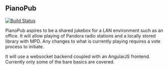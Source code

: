 PianoPub
--------

[![Build Status](https://travis-ci.org/cellofellow/pianopub.svg?branch=master)](https://travis-ci.org/cellofellow/pianopub)

PianoPub aspires to be a shared jukebox for a LAN environment such as an
office. It will allow playing of Pandora radio stations and a locally stored
library with MPD. Any changes to what is currently playing requires a vote
process to initiate.

It will use a websocket backend coupled with an AngularJS frontend. Currently
only some of the bare basics are covered.
